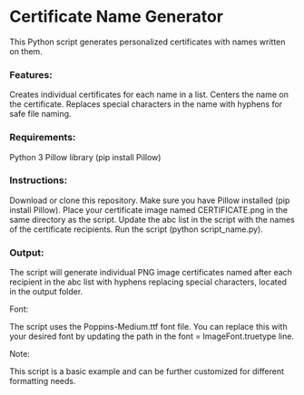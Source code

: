# Certificate Name Generator
This Python script generates personalized certificates with names written on them.

 ### Features:
Creates individual certificates for each name in a list.
Centers the name on the certificate.
Replaces special characters in the name with hyphens for safe file naming.

### Requirements:
Python 3
Pillow library (pip install Pillow)

### Instructions:
Download or clone this repository.
Make sure you have Pillow installed (pip install Pillow).
Place your certificate image named CERTIFICATE.png in the same directory as the script.
Update the abc list in the script with the names of the certificate recipients.
Run the script (python script_name.py).

### Output:
The script will generate individual PNG image certificates named after each recipient in the abc list with hyphens replacing special characters, located in the output folder.

Font:

The script uses the Poppins-Medium.ttf font file. You can replace this with your desired font by updating the path in the font = ImageFont.truetype line.

Note:

This script is a basic example and can be further customized for different formatting needs.
